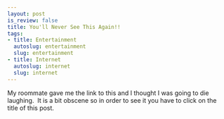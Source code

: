 ```yaml
--- 
layout: post
is_review: false
title: You'll Never See This Again!!
tags: 
- title: Entertainment
  autoslug: entertainment
  slug: entertainment
- title: Internet
  autoslug: internet
  slug: internet
---
```


My roommate gave me the link to this and I thought I was going to die laughing.  It is a bit obscene so in order to see it you have to click on the title of this post.   
  
  
  <!--more-->  
           
